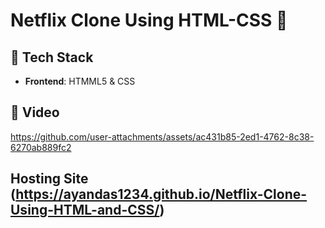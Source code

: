 # Netflix Clone Using HTML-CSS 🚀

## 🔧 Tech Stack

- **Frontend**: HTMML5 & CSS

## 🎥 Video


https://github.com/user-attachments/assets/ac431b85-2ed1-4762-8c38-6270ab889fc2



## Hosting Site (https://ayandas1234.github.io/Netflix-Clone-Using-HTML-and-CSS/)
